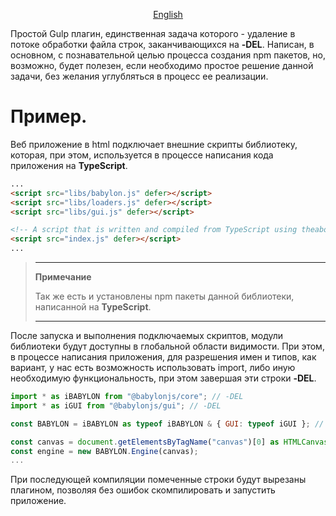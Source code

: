 <div align="center"><ins>

[English](/../../)

</ins></div>

Простой Gulp плагин, единственная задача которого - удаление в потоке обработки файла строк, заканчивающихся на **-DEL**. Написан, в основном, с познавательной целью процесса создания npm пакетов, но, возможно, будет полезен, если необходимо простое решение данной задачи, без желания углубляться в процесс ее реализации.

# Пример.
Веб приложение в html подключает внешние скрипты библиотеку, которая, при этом, используется в процессе написания кода приложения на **TypeScript**.

```html
...
<script src="libs/babylon.js" defer></script>
<script src="libs/loaders.js" defer></script>
<script src="libs/gui.js" defer></script>

<!-- A script that is written and compiled from TypeScript using theabove libraries. -->
<script src="index.js" defer></script>
...
```

>---
>**Примечание**
>
>Так же есть и установлены npm пакеты данной библиотеки, написанной на **TypeScript**.
>
>---

После запуска и выполнения подключаемых скриптов, модули библиотеки будут доступны в глобальной области видимости. При этом, в процессе написания приложения, для разрешения имен и типов, как вариант, у нас есть возможность использовать import, либо иную необходимую функциональность, при этом завершая эти строки **-DEL**.

```javascript
import * as iBABYLON from "@babylonjs/core"; // -DEL
import * as iGUI from "@babylonjs/gui"; // -DEL

const BABYLON = iBABYLON as typeof iBABYLON & { GUI: typeof iGUI }; // -DEL

const canvas = document.getElementsByTagName("canvas")[0] as HTMLCanvasElement;
const engine = new BABYLON.Engine(canvas);
...
```
При последующей компиляции помеченные строки будут вырезаны плагином, позволяя без ошибок скомпилировать и запустить приложение.
